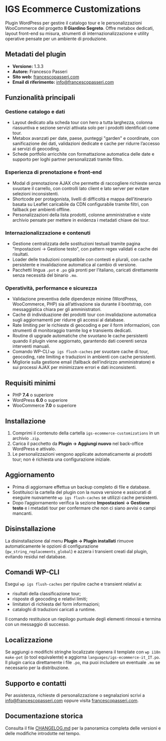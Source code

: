 # IGS Ecommerce Customizations

Plugin WordPress per gestire il catalogo tour e le personalizzazioni WooCommerce del progetto **Il Giardino Segreto**.
Offre metabox dedicati, layout front-end su misura, strumenti di internazionalizzazione e utility operative pensate per un
ambiente di produzione.

## Metadati del plugin

- **Versione:** 1.3.3
- **Autore:** Francesco Passeri
- **Sito web:** [francescopasseri.com](https://francescopasseri.com/)
- **Email di riferimento:** [info@francescopasseri.com](mailto:info@francescopasseri.com)

## Funzionalità principali

### Gestione catalogo e dati
- Layout dedicato alla scheda tour con hero a tutta larghezza, colonna riassuntiva e sezione servizi attivata solo per i
  prodotti identificati come tour.
- Metabox avanzati per date, paese, punteggi "garden" e coordinate, con sanificazione dei dati, validazioni dedicate e
  cache per ridurre l’accesso ai servizi di geocoding.
- Schede portfolio arricchite con formattazione automatica delle date e supporto per loghi partner personalizzati tramite
  filtro.

### Esperienza di prenotazione e front-end
- Modal di prenotazione AJAX che permette di raccogliere richieste senza svuotare il carrello, con controlli lato client e
  lato server per evitare selezioni inconsistenti.
- Shortcode per protagonista, livelli di difficoltà e mappa dell’itinerario basata su Leaflet caricabile da CDN
  configurabile tramite filtri, con fallback per ambienti offline.
- Personalizzazioni della lista prodotti, colonne amministrative e viste archivio pensate per mettere in evidenza i
  metadati chiave dei tour.

### Internazionalizzazione e contenuti
- Gestione centralizzata delle sostituzioni testuali tramite pagina "Impostazioni → Gestione testo", con pattern regex
  validati e cache dei risultati.
- Loader delle traduzioni compatibile con contesti e plurali, con cache persistente e invalidazione automatica al cambio
  di versione.
- Pacchetti lingua `.pot` e `.po` già pronti per l’italiano, caricati direttamente senza necessità del binario `.mo`.

### Operatività, performance e sicurezza
- Validazione preventiva delle dipendenze minime (WordPress, WooCommerce, PHP) sia all’attivazione sia durante il
  bootstrap, con messaggistica chiara per gli amministratori.
- Cache di individuazione dei prodotti tour con invalidazione automatica sugli aggiornamenti per ridurre gli accessi al
  database.
- Rate limiting per le richieste di geocoding e per il form informazioni, con strumenti di monitoraggio tramite log e
  transients dedicati.
- Routine di upgrade automatiche che svuotano le cache persistenti quando il plugin viene aggiornato, garantendo dati
  coerenti senza interventi manuali.
- Comando WP-CLI `wp igs flush-caches` per svuotare cache di tour, geocoding, rate limiting e traduzioni in ambienti con
  cache persistenti.
- Migliorie sulla gestione email (fallback dell’indirizzo amministratore) e sui processi AJAX per minimizzare errori e
  dati inconsistenti.

## Requisiti minimi

- PHP **7.4** o superiore
- WordPress **6.0** o superiore
- WooCommerce **7.0** o superiore

## Installazione

1. Comprimi il contenuto della cartella `igs-ecommerce-customizations` in un archivio `.zip`.
2. Carica il pacchetto da **Plugin → Aggiungi nuovo** nel back-office WordPress e attivalo.
3. Le personalizzazioni vengono applicate automaticamente ai prodotti tour; non è richiesta una configurazione iniziale.

## Aggiornamento

- Prima di aggiornare effettua un backup completo di file e database.
- Sostituisci la cartella del plugin con la nuova versione e assicurati di eseguire nuovamente `wp igs flush-caches` se
  utilizzi cache persistenti.
- Dopo l’aggiornamento verifica la sezione **Impostazioni → Gestione testo** e i metadati tour per confermare che non ci
  siano avvisi o campi mancanti.

## Disinstallazione

La disinstallazione dal menu **Plugin → Plugin installati** rimuove automaticamente le opzioni di configurazione
(`gw_string_replacements_global`) e azzera i transient creati dal plugin, evitando residui nel database.

## Comandi WP-CLI

Esegui `wp igs flush-caches` per ripulire cache e transient relativi a:

- risultati della classificazione tour;
- risposte di geocoding e relativi limiti;
- limitatori di richiesta del form informazioni;
- cataloghi di traduzioni caricati a runtime.

Il comando restituisce un riepilogo puntuale degli elementi rimossi e termina con un messaggio di successo.

## Localizzazione

Se aggiungi o modifichi stringhe localizzate rigenera il template con `wp i18n make-pot` (o tool equivalente) e aggiorna
`languages/igs-ecommerce-it_IT.po`. Il plugin carica direttamente i file `.po`, ma puoi includere un eventuale `.mo` se
necessario per la distribuzione.

## Supporto e contatti

Per assistenza, richieste di personalizzazione o segnalazioni scrivi a
[info@francescopasseri.com](mailto:info@francescopasseri.com) oppure visita
[francescopasseri.com](https://francescopasseri.com/).

## Documentazione storica

Consulta il file [CHANGELOG.md](CHANGELOG.md) per la panoramica completa delle versioni e delle modifiche introdotte nel
tempo.
